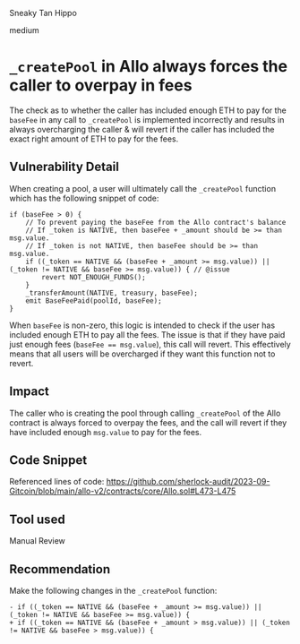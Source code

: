Sneaky Tan Hippo

medium

# `_createPool` in Allo always forces the caller to overpay in fees

The check as to whether the caller has included enough ETH to pay for the `baseFee` in any call to `_createPool` is implemented incorrectly and results in always overcharging the caller & will revert if the caller has included the exact right amount of ETH to pay for the fees.

## Vulnerability Detail

When creating a pool, a user will ultimately call the `_createPool` function which has the following snippet of code: 
```solidity
if (baseFee > 0) {
    // To prevent paying the baseFee from the Allo contract's balance
    // If _token is NATIVE, then baseFee + _amount should be >= than msg.value.
    // If _token is not NATIVE, then baseFee should be >= than msg.value.
    if ((_token == NATIVE && (baseFee + _amount >= msg.value)) || (_token != NATIVE && baseFee >= msg.value)) { // @issue
        revert NOT_ENOUGH_FUNDS();
    }
    _transferAmount(NATIVE, treasury, baseFee);
    emit BaseFeePaid(poolId, baseFee);
}
```
When `baseFee` is non-zero, this logic is intended to check if the user has included enough ETH to pay all the fees. The issue is that if they have paid just enough fees (`baseFee == msg.value`), this call will revert. This effectively means that all users will be overcharged if they want this function not to revert.

## Impact

The caller who is creating the pool through calling `_createPool` of the Allo contract is always forced to overpay the fees, and the call will revert if they have included enough `msg.value` to pay for the fees.

## Code Snippet

Referenced lines of code:
https://github.com/sherlock-audit/2023-09-Gitcoin/blob/main/allo-v2/contracts/core/Allo.sol#L473-L475

## Tool used

Manual Review

## Recommendation

Make the following changes in the `_createPool` function:
```solidity
- if ((_token == NATIVE && (baseFee + _amount >= msg.value)) || (_token != NATIVE && baseFee >= msg.value)) {
+ if ((_token == NATIVE && (baseFee + _amount > msg.value)) || (_token != NATIVE && baseFee > msg.value)) {
```